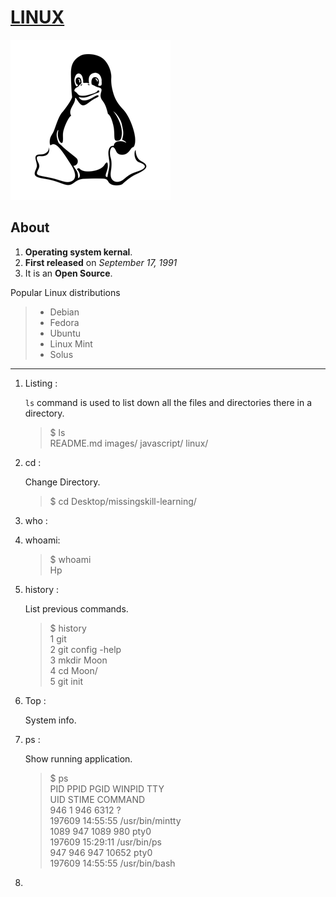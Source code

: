 # [LINUX](#About)

![Tux] 

## About
1. **Operating system kernal**.
1. **First released** on *September 17, 1991*
1. It is an **Open Source**.

Popular Linux distributions
>* Debian  
>* Fedora
>* Ubuntu
>* Linux Mint
>* Solus

---
1. Listing : 
    
    ``ls`` command is used to list down all the files and directories there in a directory.
    > $ ls  
      README.md  images/  javascript/  linux/

1. cd :
   
   Change Directory.
   >$ cd Desktop/missingskill-learning/

2. who :


3. whoami:

    >$ whoami   
     Hp

4. history :
    
    List previous commands.

    >$ history  
    1  git  
    2  git config -help     
    3  mkdir Moon   
    4  cd Moon/     
    5  git init

5. Top :

    System info.

6. ps :

    Show running application.
    >$ ps   
    PID    PPID    PGID     WINPID   TTY    \
    UID    STIME COMMAND    
    946       1     946       6312  ?      
    197609 14:55:55 /usr/bin/mintty     
    1089     947    1089        980  pty0       
    197609 15:29:11 /usr/bin/ps     
    947     946     947      10652  pty0        
    197609 14:55:55 /usr/bin/bash

7. 








<!-- Reference -->
[Tux]: images/tux.png "Hello, I'm Tux."


